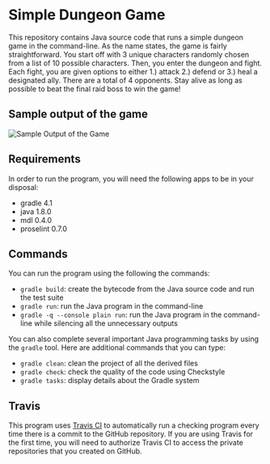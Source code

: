 # Simple Dungeon Game

This repository contains Java source code that runs a simple dungeon game in
the command-line. As the name states, the game is fairly straightforward. You
start off with 3 unique characters randomly chosen from a list of 10 possible
characters. Then, you enter the dungeon and fight. Each fight, you are given
options to either 1.) attack 2.) defend or 3.) heal a designated ally. There
are a total of 4 opponents. Stay alive as long as possible to beat the final
raid boss to win the game!

## Sample output of the game

![Sample Output of the Game](https://github.com/huangs1/Simple-Dungeon-Game/blob/master/SampleOutput.png)

## Requirements

In order to run the program, you will need the following apps to be in your disposal:

* gradle 4.1
* java 1.8.0
* mdl 0.4.0
* proselint 0.7.0

## Commands

You can run the program using the following the commands:

* `gradle build`: create the bytecode from the Java source code and run the test suite
* `gradle run`: run the Java program in the command-line
* `gradle -q --console plain run`: run the Java program in the command-line
  while silencing all the unnecessary outputs

You can also complete several important Java programming tasks by using the
`gradle` tool. Here are additional commands that you can type:

* `gradle clean`: clean the project of all the derived files
* `gradle check`: check the quality of the code using Checkstyle
* `gradle tasks`: display details about the Gradle system

## Travis

This program uses [Travis CI](https://travis-ci.com/) to automatically run
a checking program every time there is a commit to the GitHub repository. If
you are using Travis for the first time, you will need to authorize Travis CI to
access the private repositories that you created on GitHub.
